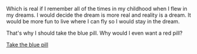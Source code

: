 Which is real if I remember all of the times in my childhood
when I flew in my dreams. I would decide the dream is more real
and reality is a dream. It would be more fun to live where I can
fly so I would stay in the dream.

That's why I should take the blue pill. Why would I even want a red pill?

[Take the blue pill](../dream/livethedream/blue_pill.md)
